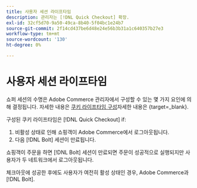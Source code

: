```yaml
---
title: 사용자 세션 라이프타임
description: 관리자는 [!DNL Quick Checkout] 확장.
exl-id: 32cf5d70-9a50-49ca-8b40-5f04bc1e24b7
source-git-commit: 2f14cd437be6d48e24e56b3b31a1c640357b27e3
workflow-type: tm+mt
source-wordcount: '130'
ht-degree: 0%

---
```


# 사용자 세션 라이프타임

쇼퍼 세션의 수명은 Adobe Commerce 관리자에서 구성할 수 있는 몇 가지 요인에 의해 결정됩니다. 자세한 내용은 [쿠키 라이프타임 구성](https://experienceleague.adobe.com/docs/commerce-admin/customers/customer-accounts/configure/customer-online-options.html)자세한 내용은 {target=_blank}.

구성된 쿠키 라이프타임은 [!DNL Quick Checkout] if:

1. 비활성 상태로 인해 쇼핑객이 Adobe Commerce에서 로그아웃됩니다.
1. 다음 [!DNL Bolt] 세션이 만료됩니다.

쇼핑객이 주문을 하면 [!DNL Bolt] 세션이 만료되면 주문이 성공적으로 실행되지만 사용자가 두 네트워크에서 로그아웃됩니다.

체크아웃에 성공한 후에도 사용자가 여전히 활성 상태인 경우, Adobe Commerce과 [!DNL Bolt].
